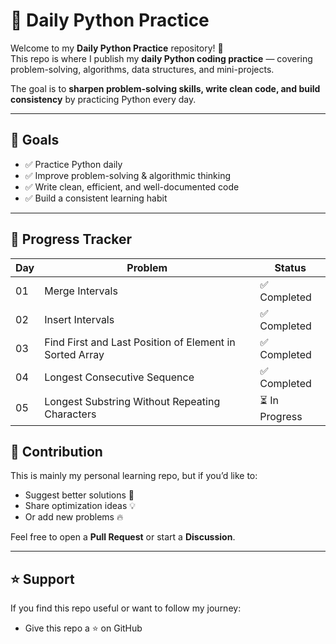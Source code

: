 # 🐍 Daily Python Practice

Welcome to my **Daily Python Practice** repository! 🎯  
This repo is where I publish my **daily Python coding practice** — covering problem-solving, algorithms, data structures, and mini-projects.  

The goal is to **sharpen problem-solving skills, write clean code, and build consistency** by practicing Python every day.  

---


## 🚀 Goals
- ✅ Practice Python daily
- ✅ Improve problem-solving & algorithmic thinking
- ✅ Write clean, efficient, and well-documented code
- ✅ Build a consistent learning habit

---

## 📅 Progress Tracker
| Day | Problem | Status |
|-----|----------|---------|
| 01  | Merge Intervals | ✅ Completed |
| 02  | Insert Intervals | ✅ Completed |
| 03  | Find First and Last Position of Element in Sorted Array | ✅ Completed |
| 04  | Longest Consecutive Sequence | ✅ Completed |
| 05  | Longest Substring Without Repeating Characters | ⏳ In Progress |


## 🤝 Contribution

This is mainly my personal learning repo, but if you’d like to:  
- Suggest better solutions 🚀  
- Share optimization ideas 💡  
- Or add new problems 🔥  

Feel free to open a **Pull Request** or start a **Discussion**.  

---

## ⭐ Support

If you find this repo useful or want to follow my journey:  
- Give this repo a ⭐ on GitHub
